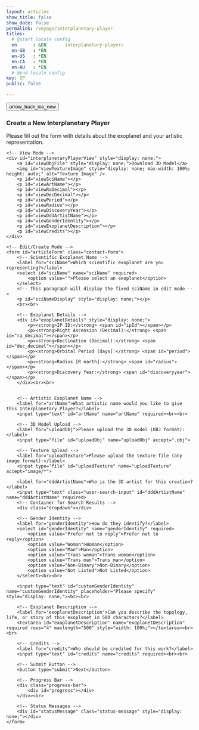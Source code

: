 ```yaml
---
layout: articles
show_title: false
show_date: false
permalink: /voyage/interplanetary-player
titles:
  # @start locale config
  en      : &EN       interplanetary-players
  en-GB   : *EN
  en-US   : *EN
  en-CA   : *EN
  en-AU   : *EN
  # @end locale config
key: IP
public: false

---
```


<div class="form-container">
    <div class="button-container">
        <div class="back-button-container">
            <a href="/voyage" title="Back to Voyage">
                <button id="backButton" class="btn button--outline-primary button--circle">
                    <span class="material-symbols-outlined">arrow_back_ios_new</span>
                </button>
            </a>
        </div>
        <div class="edit-button-container">
            <button id="editButton" class="btn button--outline-primary button--circle" title="Edit Sound Engine" style="display: none;">
                <span class="material-symbols-outlined">edit</span> 
            </button>
        </div>
    </div>
    <h3>Create a New Interplanetary Player</h3>
    <p>Please fill out the form with details about the exoplanet and your artistic representation.</p>

    <!-- View Mode -->
    <div id="interplanetaryPlayerView" style="display: none;">
        <a id="viewObjFile" style="display: none;">Download 3D Model</a>
        <img id="viewTextureImage" style="display: none; max-width: 100%; height: auto;" alt="Texture Image" />
        <p id="viewSciName"></p>
        <p id="viewArtName"></p>
        <p id="viewRaDecimal"></p>
        <p id="viewDecDecimal"></p>
        <p id="viewPeriod"></p>
        <p id="viewRadius"></p>
        <p id="viewDiscoveryYear"></p>
        <p id="viewDddArtistName"></p>
        <p id="viewGenderIdentity"></p>
        <p id="viewExoplanetDescription"></p>
        <p id="viewCredits"></p>
    </div>

    <!-- Edit/Create Mode -->
    <form id="articleForm" class="contact-form">
        <!-- Scientific Exoplanet Name -->
        <label for="sciName">Which scientific exoplanet are you representing?</label>
        <select id="sciName" name="sciName" required>
            <option value="">Please select an exoplanet</option>
        </select>
        <!-- This paragraph will display the fixed sciName in edit mode -->
        <p id="sciNameDisplay" style="display: none;"></p>
        <br><br>

        <!-- Exoplanet Details -->
        <div id="exoplanetDetails" style="display: none;">
            <p><strong>IP ID:</strong> <span id="ipId"></span></p>
            <p><strong>Right Ascension (Decimal):</strong> <span id="ra_decimal"></span></p>
            <p><strong>Declination (Decimal):</strong> <span id="dec_decimal"></span></p>
            <p><strong>Orbital Period [days]:</strong> <span id="period"></span></p>
            <p><strong>Radius [R earth]:</strong> <span id="radius"></span></p>
            <p><strong>Discovery Year:</strong> <span id="discoveryyear"></span></p>
        </div><br><br>


        <!-- Artistic Exoplanet Name -->
        <label for="artName">What artistic name would you like to give this Interplanetary Player?</label>
        <input type="text" id="artName" name="artName" required><br><br>

        <!-- 3D Model Upload -->
        <label for="uploadObj">Please upload the 3D model (OBJ format):</label>
        <input type="file" id="uploadObj" name="uploadObj" accept=".obj">

        <!-- Texture Upload -->
        <label for="uploadTexture">Please upload the texture file (any image format):</label>
        <input type="file" id="uploadTexture" name="uploadTexture" accept="image/*">

        <label for="dddArtistName">Who is the 3D artist for this creation?</label>
        <input type="text" class="user-search-input" id="dddArtistName" name="dddArtistName" required>
        <!-- Container for Search Results -->
        <div class="dropdown"></div>

        <!-- Gender Identity -->
        <label for="genderIdentity">How do they identify?</label>
        <select id="genderIdentity" name="genderIdentity" required>
            <option value="Prefer not to reply">Prefer not to reply</option>
            <option value="Woman">Woman</option>
            <option value="Man">Man</option>
            <option value="Trans woman">Trans woman</option>
            <option value="Trans man">Trans man</option>
            <option value="Non-Binary">Non-Binary</option>
            <option value="Not Listed">Not Listed</option>
        </select><br><br>

        <input type="text" id="customGenderIdentity" name="customGenderIdentity" placeholder="Please specify" style="display: none;"><br><br>

        <!-- Exoplanet Description -->
        <label for="exoplanetDescription">Can you describe the topology, life, or story of this exoplanet in 500 characters?</label>
        <textarea id="exoplanetDescription" name="exoplanetDescription" required rows="4" maxlength="500" style="width: 100%;"></textarea><br><br>

        <!-- Credits -->
        <label for="credits">Who should be credited for this work?</label>
        <input type="text" id="credits" name="credits" required><br><br>

        <!-- Submit Button -->
        <button type="submit">Next</button>

        <!-- Progress Bar -->
        <div class="progress-bar">
            <div id="progress"></div>
        </div><br>

        <!-- Status Messages -->
        <div id="statusMessage" class="status-message" style="display: none;"></div>
    </form>
</div>

<script src="scripts/searchUsers.js"></script>

<script>


// Define urlParams first, before using it.
const urlParams = new URLSearchParams(window.location.search);
let mode = urlParams.get('mode') || 'create'; // Default to 'create' if 'mode' is not provided.
let playerId = urlParams.get('playerId') || ''; // Default to 'create' if 'mode' is not provided.
let playerData = null; // Define playerData globally.

// Define other variables.
let exoplanetData = {};
const userId = localStorage.getItem('userId'); // Retrieve the logged-in user's ID
let isOwner = false;


document.addEventListener('DOMContentLoaded', function() {
    // Set the initial mode for the form
    setFormMode(mode); // Use the value of 'mode' that was parsed from the URL

    // Fetch exoplanet data
    fetch('http://media.maar.world:3001/api/interplanetaryplayers/fetchExoplanetData')
        .then(response => response.json())
        .then(data => {
            console.log('Exoplanet data:', data);

            exoplanetData = data[0]; // Access the correct object inside the array
            populateExoplanetDropdown();
        })
        .catch(error => console.error('Error loading or parsing the exoplanet data:', error));
    
    if (playerId) {
        // Only load player details if a playerId is present.
        loadInterplanetaryPlayersDetails(playerId);
    } else {
        // Ensure form fields are cleared if no playerId is provided.
        clearFormFields();
    }

    setupFormListeners();
});

function clearFormFields() {
    document.getElementById('sciName').value = '';
    document.getElementById('artName').value = '';
    document.getElementById('dddArtistName').value = '';
    document.getElementById('genderIdentity').value = 'Prefer not to reply';
    document.getElementById('customGenderIdentity').value = '';
    document.getElementById('customGenderIdentity').style.display = 'none';
    document.getElementById('exoplanetDescription').value = '';
    document.getElementById('credits').value = '';
    document.getElementById('uploadObj').value = '';
    document.getElementById('uploadTexture').value = '';

    // Hide exoplanet details when in create mode.
    document.getElementById('exoplanetDetails').style.display = 'none';
}


function populateExoplanetDropdown() {
    const selectElement = document.getElementById('sciName');
    selectElement.innerHTML = '<option value="">Please select an exoplanet</option>';

    // Iterate over the keys in exoplanetData
    Object.keys(exoplanetData).forEach(ipId => {
        const exoplanet = exoplanetData[ipId];

        // Only add to the dropdown if artName is null or "null" (string)
        if (!exoplanet.artName || exoplanet.artName === 'null') {
            const option = document.createElement('option');
            option.value = ipId; // Set ipId as the value for the option
            option.textContent = `${ipId}: ${exoplanet.sciName}`; // Display ipId and sciName

            // Append the option to the select element
            selectElement.appendChild(option);
        }
    });
}


function setupFormListeners() {
    const formElements = document.querySelectorAll('#articleForm input, #articleForm select, #articleForm textarea');
    formElements.forEach(element => {
        element.addEventListener('input', saveFormData);
    });

    document.getElementById('genderIdentity').addEventListener('change', function() {
        const customInput = document.getElementById('customGenderIdentity');
        customInput.style.display = this.value === 'Not Listed' ? 'inline-block' : 'none';
    });

    document.getElementById('articleForm').addEventListener('submit', function(event) {
        event.preventDefault();
        submitForm();
    });

    document.getElementById('sciName').addEventListener('change', updateDetails);
}

function updateDetails() {
    const selectedIpId = document.getElementById('sciName').value;
    const detailsDiv = document.getElementById('exoplanetDetails');

    const exoplanet = exoplanetData[selectedIpId]; // Access exoplanet by ipId

    if (!selectedIpId || !exoplanet) {
        detailsDiv.style.display = 'none';
    } else {
        // Populate the details section with exoplanet data
        document.getElementById('ipId').textContent = selectedIpId;
        document.getElementById('ra_decimal').textContent = exoplanet.ra_decimal || 'N/A';
        document.getElementById('dec_decimal').textContent = exoplanet.dec_decimal || 'N/A';
        document.getElementById('period').textContent = exoplanet.period || 'N/A';
        document.getElementById('radius').textContent = exoplanet.radius || 'N/A';
        document.getElementById('discoveryyear').textContent = exoplanet.discoveryyear || 'N/A';
        detailsDiv.style.display = 'block';
    }
}


function saveFormData() {
    const formData = {
        sciName: document.getElementById('sciName').value,
        artName: document.getElementById('artName').value,
        dddArtistName: document.getElementById('dddArtistName').value,
        genderIdentity: document.getElementById('genderIdentity').value,
        customGenderIdentity: document.getElementById('customGenderIdentity').value,
        exoplanetDescription: document.getElementById('exoplanetDescription').value,
        credits: document.getElementById('credits').value
    };
    localStorage.setItem('protoFormData', JSON.stringify(formData));
}

function loadFormData() {
    if (mode !== 'create') {
        const savedData = JSON.parse(localStorage.getItem('protoFormData'));
        if (savedData) {
            document.getElementById('sciName').value = savedData.sciName;
            document.getElementById('artName').value = savedData.artName;
            document.getElementById('dddArtistName').value = savedData.dddArtistName;
            document.getElementById('genderIdentity').value = savedData.genderIdentity;
            document.getElementById('customGenderIdentity').value = savedData.customGenderIdentity;
            document.getElementById('exoplanetDescription').value = savedData.exoplanetDescription;
            document.getElementById('credits').value = savedData.credits;
            if (savedData.genderIdentity === 'Not Listed') {
                document.getElementById('customGenderIdentity').style.display = 'inline-block';
            }
        }
    }
}


function submitForm() {
    const method = mode === 'edit' ? 'PUT' : 'POST';
    const url = method === 'PUT' 
        ? `http://media.maar.world:3001/api/interplanetaryplayers/${playerId}` 
        : 'http://media.maar.world:3001/api/interplanetaryplayers';

    // Ensure playerData is defined before using it in edit mode.
    const ipId = mode === 'edit' && playerData
        ? playerData.ipId
        : parseInt(document.getElementById('sciName').value.split(':')[0]);

    // Prepare FormData for file uploads
    const fileFormData = new FormData();
    fileFormData.append('ipId', ipId);

    // Add file uploads if provided
    const objFile = document.getElementById('uploadObj').files[0];
    const textureFile = document.getElementById('uploadTexture').files[0];

    if (objFile) {
        fileFormData.append('uploadObj', objFile);
    }
    if (textureFile) {
        fileFormData.append('uploadTexture', textureFile);
    }

    // Prepare JSON data for other form fields
    const configData = {
        ownerId: userId,
        isPublic: false,
        ipId,
        artName: document.getElementById('artName').value,
        sciName: document.getElementById('sciNameDisplay').textContent || 'Unknown Exoplanet',
        ra_decimal: parseFloat(document.getElementById('ra_decimal').textContent),
        dec_decimal: parseFloat(document.getElementById('dec_decimal').textContent),
        period: parseFloat(document.getElementById('period').textContent),
        radius: parseFloat(document.getElementById('radius').textContent),
        discoveryyear: parseInt(document.getElementById('discoveryyear').textContent, 10),
        description: document.getElementById('exoplanetDescription').value,
        credits: document.getElementById('credits').value,
        dddArtistName: document.getElementById('dddArtistName').value,
        genderIdentity: document.getElementById('genderIdentity').value,
        customGenderIdentity: document.getElementById('customGenderIdentity').value,
    };

    // First, upload files if they exist
    fetch('http://media.maar.world:3001/api/interplanetaryplayers/uploadModelFiles', {
        method: 'POST',
        body: fileFormData
    })
    .then(response => response.json())
    .then(fileData => {
        console.log('Files uploaded successfully:', fileData);

        // Include file URLs in the JSON data only if new files were uploaded
        if (fileData.uploadObjURL) {
            configData.ddd = configData.ddd || {};
            configData.ddd.objURL = fileData.uploadObjURL;
        }
        if (fileData.uploadTextureURL) {
            configData.ddd = configData.ddd || {};
            configData.ddd.textureURL = fileData.uploadTextureURL;
        }

        // Now submit the rest of the form data
        return fetch(url, {
            method: method,
            headers: {
                'Content-Type': 'application/json'
            },
            body: JSON.stringify(configData)
        });
    })
    .then(response => {
        if (!response.ok) {
            throw new Error('Failed to submit configuration');
        }
        return response.json();
    })
    .then(data => {
        console.log('Configuration submitted:', data);
        alert('Player updated successfully!');
        window.location.href = '/voyage';
    })
    .catch(error => {
        console.error('Failed to submit configuration:', error);
        alert('An error occurred. Please try again.');
    });
}

// Function to update artistic name
function updateExoplanetArtName(ipId, artName) {
    console.log('Updating exoplanet artistic name for ipId:', ipId, 'artName:', artName);
    fetch('http://media.maar.world:3001/api/interplanetaryplayers/updateExoplanet', {
        method: 'POST',
        headers: {
            'Content-Type': 'application/json'
        },
        body: JSON.stringify({ ipId, artName })
    })
    .then(response => {
        if (!response.ok) {
            throw new Error('Failed to update artistic name');
        }
        return response.json();
    })
    .then(data => {
        if (data.artName) {
            console.log('Artistic name updated successfully:', data);
            const statusMessage = document.getElementById('statusMessage');
            statusMessage.textContent = 'Exoplanet artistic name updated successfully!';
            statusMessage.classList.remove('error');
            statusMessage.style.display = 'block';

            // Redirect to /voyage after successful update
            setTimeout(() => {
                window.location.href = '/voyage';
            }, 2000); // Adjust the delay if needed
        }
    })
    .catch(error => {
        console.error('Failed to update artistic name:', error);
        const statusMessage = document.getElementById('statusMessage');
        statusMessage.textContent = 'Failed to update exoplanet artistic name. Please try again.';
        statusMessage.classList.add('error');
        statusMessage.style.display = 'block';
        enableForm();
    });
}


// Function to enable the form again (used on error)
function enableForm() {
    document.getElementById('articleForm').querySelectorAll('input, select, textarea, button').forEach(element => {
        element.disabled = false;
    });

}


function loadInterplanetaryPlayersDetails(playerId) {
    fetch(`http://media.maar.world:3001/api/interplanetaryplayers/${playerId}`)
        .then(response => {
            if (!response.ok) {
                throw new Error('Failed to fetch player details');
            }
            return response.json();
        })
        .then(data => {
            if (!data.success) {
                console.error('Error fetching player details:', data.message);
                return;
            }

            playerData = data.player; // Assign fetched data to playerData.
            const isOwner = playerData.ownerId === userId;
            console.log('Is user the owner?', isOwner);

            // Show the edit button only if the user is the owner
            const editButton = document.getElementById('editButton');
            if (editButton) {
                editButton.style.display = isOwner ? 'block' : 'none';
            }

            // Pass the fetched data to populate the edit mode
            populateEditMode(playerData);
        })
        .catch(error => {
            console.error('Error loading interplanetary player details:', error);
        });
}


function populateEditMode(playerData) {
    // Handle sciName: show as text and hide the selector in edit mode
    const sciNameDisplay = document.getElementById('sciNameDisplay');
    const sciNameSelect = document.getElementById('sciName');

    console.log('Player data received:', JSON.stringify(playerData, null, 2));

    // Show the scientific name as plain text and hide the dropdown
    sciNameDisplay.textContent = playerData.sciName || 'Unknown Exoplanet';
    sciNameDisplay.style.display = 'block';
    sciNameSelect.style.display = 'none';
    sciNameSelect.required = false; // Remove the required attribute when hidden

    // Populate other form fields with data from playerData for editing
    document.getElementById('artName').value = playerData.artName || '';
    document.getElementById('ra_decimal').textContent = playerData.ra_decimal?.$numberDecimal || 'N/A';
    document.getElementById('dec_decimal').textContent = playerData.dec_decimal?.$numberDecimal || 'N/A';
    document.getElementById('period').textContent = playerData.period?.$numberDecimal || 'N/A';
    document.getElementById('radius').textContent = playerData.radius?.$numberDecimal || 'N/A';
    document.getElementById('discoveryyear').textContent = playerData.discoveryyear?.$numberDecimal || 'N/A';

    // Populate 3D artist name from the dddArtist array if it exists
    const dddArtistNameField = document.getElementById('dddArtistName');
    const dddArtists = playerData.ddd?.dddArtist || [];

    if (dddArtists.length > 0) {
        dddArtistNameField.value = dddArtists[0].name || '';
    } else {
        dddArtistNameField.value = '';
    }

    // Populate gender identity
    const genderIdentitySelect = document.getElementById('genderIdentity');
    if (genderIdentitySelect) {
        genderIdentitySelect.value = playerData.genderIdentity || 'Prefer not to reply';
    } else {
        console.error('Gender identity select element not found.');
    }

    // Handle custom gender input if applicable
    const customGenderInput = document.getElementById('customGenderIdentity');
    if (playerData.genderIdentity === 'Not Listed' && playerData.customGenderIdentity) {
        customGenderInput.value = playerData.customGenderIdentity;
        customGenderInput.style.display = 'inline-block';
    } else {
        customGenderInput.value = '';
        customGenderInput.style.display = 'none';
    }

    // Populate exoplanet description
    document.getElementById('exoplanetDescription').value = playerData.description || '';

    // Populate credits
    document.getElementById('credits').value = playerData.credits || '';

    const baseUrl = 'https://media.maar.world';

    // Handle the 3D model download link
    const objFileLink = document.getElementById('viewObjFile');
    if (playerData.objURL) {
        const objUrl = playerData.objURL.startsWith('http')
            ? playerData.objURL
            : `${baseUrl}${playerData.objURL}`;

        objFileLink.textContent = 'Download 3D Model';
        objFileLink.href = objUrl;
        objFileLink.style.display = 'block';
    } else {
        objFileLink.style.display = 'none';
    }

    // Display the texture image if available
    const textureImage = document.getElementById('viewTextureImage');
    if (playerData.textureURL) {
        const textureUrl = playerData.textureURL.startsWith('http')
            ? playerData.textureURL
            : `${baseUrl}${playerData.textureURL}`;

        textureImage.src = textureUrl;
        textureImage.alt = `Texture of ${playerData.sciName || 'Exoplanet'}`;
        textureImage.style.display = 'block';
    } else {
        textureImage.style.display = 'none';
    }

    // Show the form for editing and hide the view mode
    document.getElementById('articleForm').style.display = 'block';
    document.getElementById('interplanetaryPlayerView').style.display = 'none';
}



function populateViewMode(playerData) {
    // Display the scientific name of the exoplanet
    document.getElementById('viewSciName').textContent = playerData.sciName || 'N/A';
    
    // Display the artistic name of the player
    document.getElementById('viewArtName').textContent = `Artistic Name: ${playerData.artName || 'N/A'}`;
    
    // Display the right ascension and declination with labels
    document.getElementById('viewRaDecimal').textContent = `Right Ascension (Decimal): ${playerData.ra_decimal || 'N/A'}`;
    document.getElementById('viewDecDecimal').textContent = `Declination (Decimal): ${playerData.dec_decimal || 'N/A'}`;
    
    // Display the orbital period and radius
    document.getElementById('viewPeriod').textContent = `Orbital Period [days]: ${playerData.period || 'N/A'}`;
    document.getElementById('viewRadius').textContent = `Radius [R earth]: ${playerData.radius || 'N/A'}`;
    document.getElementById('viewDiscoveryYear').textContent = `Discovery Year: ${playerData.discoveryyear || 'N/A'}`;

    // Display the 3D artist name
    document.getElementById('viewDddArtistName').textContent = `3D Artist: ${playerData.dddArtistName || 'Unknown Artist'}`;

    // Display the gender identity with handling for custom gender
    document.getElementById('viewGenderIdentity').textContent = 
        `Gender Identity: ${playerData.genderIdentity === 'Not Listed' && playerData.customGenderIdentity 
        ? playerData.customGenderIdentity 
        : playerData.genderIdentity || 'Prefer not to reply'}`;

    // Display the description and credits with labels
    document.getElementById('viewExoplanetDescription').textContent = `Description: ${playerData.description || 'No description provided.'}`;
    document.getElementById('viewCredits').textContent = `Credits: ${playerData.credits || 'No credits provided.'}`;


    // Handle the 3D model download link
    const baseUrl = 'https://media.maar.world';
    const objFileLink = document.getElementById('viewObjFile');
    if (playerData.objURL) {
        const objUrl = playerData.objURL.startsWith('http')
            ? playerData.objURL
            : `${baseUrl}${playerData.objURL}`;

        objFileLink.textContent = 'Download 3D Model';
        objFileLink.href = objUrl;
        objFileLink.style.display = 'block';
    } else {
        objFileLink.style.display = 'none';
    }

    // Display the texture image if available
    const textureImage = document.getElementById('viewTextureImage');
    if (playerData.textureURL) {
        const textureUrl = playerData.textureURL.startsWith('http')
            ? playerData.textureURL
            : `${baseUrl}${playerData.textureURL}`;

        textureImage.src = textureUrl;
        textureImage.alt = `Texture of ${playerData.sciName || 'Exoplanet'}`;
        textureImage.style.display = 'block';
    } else {
        textureImage.style.display = 'none';
    }

    // Hide the form and show the view mode
    document.getElementById('articleForm').style.display = 'none';
    document.getElementById('interplanetaryPlayerView').style.display = 'block';
}



function setFormMode(mode) {
    const isViewMode = mode === 'view';
    const isEditMode = mode === 'edit';
    const isCreateMode = mode === 'create';

    const formElements = document.querySelectorAll('#articleForm input, #articleForm select, #articleForm textarea');
    formElements.forEach(element => {
        element.disabled = isViewMode;
    });

    const articleForm = document.getElementById('articleForm');
    const interplanetaryPlayerView = document.getElementById('interplanetaryPlayerView');
    const editButton = document.getElementById('editButton');
    const cancelEditButton = document.getElementById('cancelEditButton');

    if (articleForm) {
        articleForm.style.display = isViewMode ? 'none' : 'block';
    }

    if (interplanetaryPlayerView) {
        interplanetaryPlayerView.style.display = isViewMode ? 'block' : 'none';
    }

    if (editButton) {
        editButton.style.display = isViewMode && isOwner ? 'block' : 'none';
    }

    if (cancelEditButton) {
        cancelEditButton.style.display = isEditMode ? 'block' : 'none';
    }

    const header = document.querySelector('.form-container h3');
    if (header) {
        header.textContent = isCreateMode
            ? 'Create a New Interplanetary Player'
            : isEditMode
            ? 'Edit Interplanetary Player'
            : 'View Interplanetary Player';
    }

    if (isCreateMode) {
        clearFormFields(); // Clear form fields when in create mode.
    }
}



</script>
